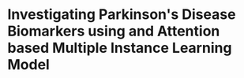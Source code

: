# Investigating Parkinson's Disease Biomarkers using and Attention based Multiple Instance Learning Model
